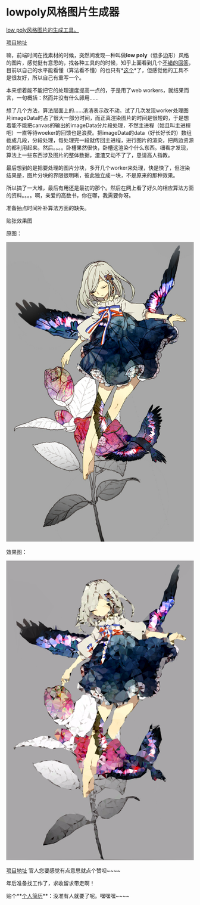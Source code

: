 # lowpoly风格图片生成器

[low poly风格图片的生成工具。](http://kinglisky.github.io/lowpoly/)

[项目地址](https://github.com/kinglisky/lowpoly)


嘛，前端时间在找素材的时候，突然间发现一种叫做**low poly**（低多边形）风格的图片，感觉挺有意思的，找各种工具的的时候，知乎上面看到几个[不错的回答](https://www.zhihu.com/question/29856775?sort=created)，目前以自己的水平能看懂（算法看不懂）的也只有*[这个](https://github.com/kinglisky/delaunay)*了，但感觉他的工具不是很友好，所以自己有重写一个。

本来想着能不能把它的处理速度提高一点的，于是用了web workers，就结果而言，一句概括：然而并没有什么卵用......


想了几个方法，算法层面上的......渣渣表示改不动。试了几次发现worker处理图片imageData时占了很大一部分时间，而正真渲染图片的时间是很短的，于是想着能不能把canvas的输出的imageData分片段处理，不然主进程（姑且叫主进程吧）一直等待woeker的回馈也是浪费。把imageData的data（好长好长的）数组截成几段，分段处理，每处理完一段就传回主进程，进行图片的渲染，把两边资源的都利用起来。然后。。。。卧槽果然很快，卧槽这渲染个什么东西。细看才发现，算法上一些东西涉及图片的整体数据，渣渣又动不了了，恳请高人指教。

最后想到的是把要处理的图片分块，多开几个worker来处理，快是快了，但渲染结果是，图片分块的界限很明晰，彼此独立成一块，不是原来的那种效果。


所以搞了一大堆，最后有用还是最初的那个。然后在网上看了好久的相应算法方面的资料。。。。啊，亲爱的高数书，你在哪，我需要你呀。

准备抽点时间补补算法方面的缺失。

贴张效果图


原图：

![原图](./img/00.jpg)


效果图：

![效果图](./img/lowpoly.png)


[项目地址](https://github.com/kinglisky/lowpoly) 官人您要感觉有点意思就点个赞呗~~~~


年后准备找工作了，求收留求带走啊！

贴个**[个人简历](http://kinglisky.github.io/)**：没准有人就要了呢。嘿嘿嘿~~~~